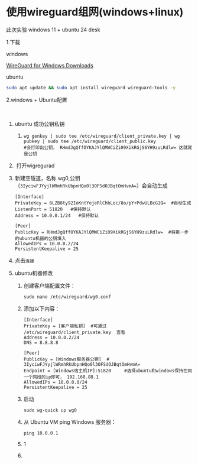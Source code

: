 # 使用wireguard组网(windows+linux)



此次实验 windows 11 + ubuntu 24 desk

1.下载

windows

[WireGuard for Windows Downloads](https://download.wireguard.com/windows-client/)

ubuntu

```bash
sudo apt update && sudo apt install wireguard wireguard-tools -y
```



2.windows + Ubuntu配置

​	

1. ubuntu 成功公钥私钥

   1. ```
      wg genkey | sudo tee /etc/wireguard/client_private.key | wg pubkey | sudo tee /etc/wireguard/client_public.key
      #会打印出公钥， RHmdJgQffOYKAJYlQMWCiZi09XikRGjS6YH9zuLRdlw= 这就就是公钥
      
      ```

2. ​	打开wigregurad

3. 新建空隧道，名称 wg0,公钥（`3IyciwFJYyjlWRmhRkUbpnHQo0l3OFSdOJBqtOmHvmA=`）会自动生成

   ```
   [Interface]
   PrivateKey = 8LZB8ty92IoKntYejeRlChbLoc/8o/pY+PdwULBcG1Q=  #自动生成
   ListenPort = 51820   #保持默认
   Address = 10.0.0.1/24   #保持默认
   
   [Peer]
   PublicKey = RHmdJgQffOYKAJYlQMWCiZi09XikRGjS6YH9zuLRdlw=  #将第一步的ubuntu机器的公钥填入
   AllowedIPs = 10.0.0.2/24
   PersistentKeepalive = 25
   ```

   

4.   点击`连接`

5. ubuntu机器修改

   1. 创建客户端配置文件：

      ```
      sudo nano /etc/wireguard/wg0.conf
      ```

      

   2. 添加以下内容：

      ```
      [Interface]
      PrivateKey = [客户端私钥]  #可通过 /etc/wireguard/client_private.key  查看 
      Address = 10.0.0.2/24
      DNS = 8.8.8.8
      
      [Peer]
      PublicKey = [Windows服务器公钥]  # 3IyciwFJYyjlWRmhRkUbpnHQo0l3OFSdOJBqtOmHvmA=
      Endpoint = [Windows宿主机IP]:51820     #选择ubuntu和windows保持在同一个网段的ip即可， 192.168.88.1
      AllowedIPs = 10.0.0.0/24
      PersistentKeepalive = 25
      ```

      

   3. 启动 

      ```
      sudo wg-quick up wg0
      ```

      

   4. 从 Ubuntu VM ping Windows 服务器：

      ```
      ping 10.0.0.1
      ```

      

   5. 1

   6. 

   ```
   
   ```

